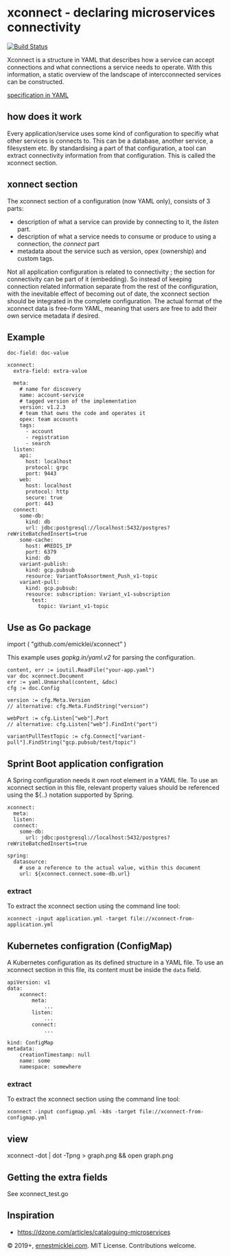 # xconnect - declaring microservices connectivity

[![Build Status](https://travis-ci.org/emicklei/xconnect.png)](https://travis-ci.org/emicklei/xconnect)

Xconnect is a structure in YAML that describes how a service can accept connections and what connections a service needs to operate.
With this information, a static overview of the landscape of intercconnected services can be constructed.

[specification in YAML](https://raw.githubusercontent.com/emicklei/xconnect/master/spec-xconnect.yaml)

## how does it work

Every application/service uses some kind of configuration to specifiy what other services is connects to.
This can be a database, another service, a filesystem etc.
By standardising a part of that configuration, a tool can extract connectivity information from that configuration.
This is called the xconnect section.

## xonnect section

The xconnect section of a configuration (now YAML only), consists of 3 parts:

- description of what a service can provide by connecting to it, the *listen* part.
- description of what a service needs to consume or produce to using a connection, the *connect* part
- metadata about the service such as version, opex (ownership) and custom tags.

Not all application configuration is related to connectivity ; the section for connectivity can be part of it (embedding).
So instead of keeping connection related information separate from the rest of the configuration, with the inevitable effect of becoming out of date, the xconnect section should be integrated in the complete configuration.
The actual format of the xconnect data is free-form YAML, meaning that users are free to add their own service metadata if desired.

## Example

    doc-field: doc-value

    xconnect:
      extra-field: extra-value
      
      meta:
        # name for discovery
        name: account-service
        # tagged version of the implementation
        version: v1.2.3
        # team that owns the code and operates it
        opex: team accounts
        tags:
          - account
          - registration
          - search    
      listen:
        api:
          host: localhost
          protocol: grpc
          port: 9443
        web:
          host: localhost
          protocol: http
          secure: true
          port: 443
      connect:
        some-db:
          kind: db
          url: jdbc:postgresql://localhost:5432/postgres?reWriteBatchedInserts=true
        some-cache:
          host: #REDIS_IP
          port: 6379
          kind: db
        variant-publish:
          kind: gcp.pubsub
          resource: VariantToAssortment_Push_v1-topic          
        variant-pull:
          kind: gcp.pubsub:
          resource: subscription: Variant_v1-subscription
            test:
              topic: Variant_v1-topic

## Use as Go package

  import (
    "github.com/emicklei/xconnect"
  )

This example uses *gopkg.in/yaml.v2* for parsing the configuration.

    content, err := ioutil.ReadFile("your-app.yaml")
    var doc xconnect.Document
    err := yaml.Unmarshal(content, &doc)
    cfg := doc.Config

    version := cfg.Meta.Version
    // alternative: cfg.Meta.FindString("version")
    
    webPort := cfg.Listen["web"].Port
    // alternative: cfg.Listen["web"].FindInt("port")
    
    variantPullTestTopic := cfg.Connect["variant-pull"].FindString("gcp.pubsub/test/topic")

## Sprint Boot application configration

A Spring configuration needs it own root element in a YAML file.
To use an xconnect section in this file, relevant property values should be referenced using the ${..} notation supported by Spring.

    xconnect:
      meta: 
      listen:
      connect:
        some-db:
          url: jdbc:postgresql://localhost:5432/postgres?reWriteBatchedInserts=true
 
    spring:
      datasource:
        # use a reference to the actual value, within this document
        url: ${xconnect.connect.some-db.url}

### extract

To extract the xconnect section using the command line tool:

    xconnect -input application.yml -target file://xconnect-from-application.yml

## Kubernetes configration (ConfigMap)

A Kubernetes configuration as its defined structure in a YAML file.
To use an xconnect section in this file, its content must be inside the `data` field.

    apiVersion: v1
    data:
        xconnect:
            meta: 
                ...
            listen:
                ...
            connect:
                ...
            
    kind: ConfigMap
    metadata:
        creationTimestamp: null
        name: some
        namespace: somewhere

### extract

To extract the xconnect section using the command line tool:

    xconnect -input configmap.yml -k8s -target file://xconnect-from-configmap.yml

## view

  xconnect -dot | dot -Tpng  > graph.png && open graph.png

## Getting the extra fields

See xconnect_test.go

## Inspiration

- https://dzone.com/articles/cataloguing-microservices


© 2019+, [ernestmicklei.com](http://ernestmicklei.com). MIT License. Contributions welcome.
